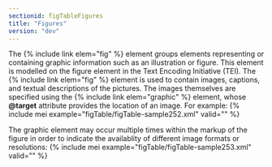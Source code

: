```yaml
---
sectionid: figTableFigures
title: "Figures"
version: "dev"
---
```


The {% include link elem="fig" %} element groups elements representing or containing graphic information such as an illustration or figure. This element is modelled on the figure element in the Text Encoding Initiative (TEI). The {% include link elem="fig" %} element is used to contain images, captions, and textual descriptions of the pictures. The images themselves are specified using the {% include link elem="graphic" %} element, whose **@target** attribute provides the location of an image. For example:
{% include mei example="figTable/figTable-sample252.xml" valid="" %}
    
The graphic element may occur multiple times within the markup of the figure in order to indicate the availablity of different image formats or resolutions:
{% include mei example="figTable/figTable-sample253.xml" valid="" %}
    